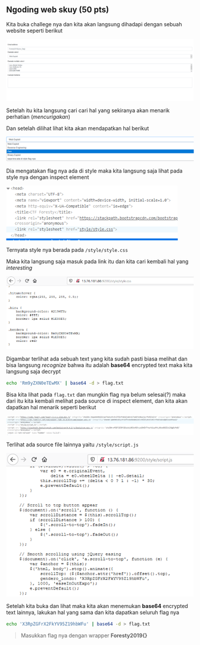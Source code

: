 ## Ngoding web skuy (50 pts)

Kita buka challege nya dan kita akan langsung dihadapi dengan sebuah website seperti berikut

![image1](ngodingwebskuy1.png)

Setelah itu kita langsung cari cari hal yang sekiranya akan menarik perhatian (*mencurigakan*)

Dan setelah dilihat lihat kita akan mendapatkan hal berikut

![image2](ngodingwebskuy3.png)

Dia mengatakan flag nya ada di style maka kita langsung saja lihat pada style nya dengan inspect element

![image2](ngodingwebskuy4.png)

Ternyata style nya berada pada ```/style/style.css```

Maka kita langsung saja masuk pada link itu dan kita cari kembali hal yang *interesting*

![image2](ngodingwebskuy5.png)

Digambar terlihat ada sebuah text yang kita sudah pasti biasa melihat dan bisa langsung *recognize* bahwa itu adalah **base64** encrypted text maka kita langsung saja decrypt

```bash
echo 'Rm9yZXN0eTEwMX' | base64 -d > flag.txt
```

Bisa kita lihat pada `flag.txt` dan mungkin flag nya belum selesai(?) maka dari itu kita kembali melihat pada source di inspect element, dan kita akan dapatkan hal menarik seperti berikut

![image2](ngodingwebskuy2.png)

Terlihat ada source file lainnya yaitu `/style/script.js`

![image2](ngodingwebskuy6.png)

Setelah kita buka dan lihat maka kita akan menemukan **base64** encrypted text lainnya, lakukan hal yang sama dan kita dapatkan seluruh flag nya

```bash
echo 'X3RpZGFrX2FkYV95Z19hbWFu' | base64 -d > flag.txt
```

> Masukkan flag nya dengan wrapper **Foresty2019{}**